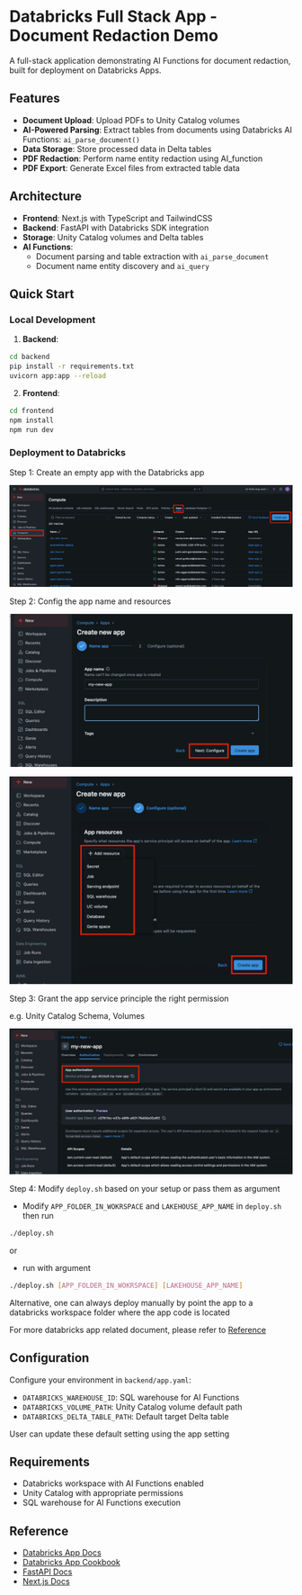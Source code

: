 # Databricks Full Stack App - Document Redaction Demo

A full-stack application demonstrating AI Functions for document redaction, built for deployment on Databricks Apps.

## Features

- **Document Upload**: Upload PDFs to Unity Catalog volumes
- **AI-Powered Parsing**: Extract tables from documents using Databricks AI Functions: `ai_parse_document()`
- **Data Storage**: Store processed data in Delta tables
- **PDF Redaction**: Perform name entity redaction using AI_function
- **PDF Export**: Generate Excel files from extracted table data

## Architecture

- **Frontend**: Next.js with TypeScript and TailwindCSS
- **Backend**: FastAPI with Databricks SDK integration
- **Storage**: Unity Catalog volumes and Delta tables
- **AI Functions**: 
    - Document parsing and table extraction with `ai_parse_document`
    - Document name entity discovery and `ai_query`

## Quick Start

### Local Development

1. **Backend**:
```bash
cd backend
pip install -r requirements.txt
uvicorn app:app --reload
```

2. **Frontend**:
```bash
cd frontend
npm install
npm run dev
```

### Deployment to Databricks

Step 1: Create an empty app with the Databricks app

![create databricks app step1](./images/databricks-app-creation-step1.png)

Step 2: Config the app name and resources

![create databricks app step2](./images/databricks-app-creation-step2.png)


![create databricks app step3](./images/databricks-app-creation-step3.png)

Step 3: Grant the app service principle the right permission

e.g. Unity Catalog Schema, Volumes

![create databricks app step4](./images/databricks-app-creation-step4.png)


Step 4: Modify `deploy.sh` based on your setup or pass them as argument

- Modify `APP_FOLDER_IN_WOKRSPACE` and `LAKEHOUSE_APP_NAME` in `deploy.sh` then run

```bash
./deploy.sh
```
or

- run with argument
```bash
./deploy.sh [APP_FOLDER_IN_WOKRSPACE] [LAKEHOUSE_APP_NAME]
```

Alternative, one can always deploy manually by point the app to a databricks workspace folder where the app code is located

For more databricks app related document, please refer to [Reference](#reference)

## Configuration

Configure your environment in `backend/app.yaml`:
- `DATABRICKS_WAREHOUSE_ID`: SQL warehouse for AI Functions
- `DATABRICKS_VOLUME_PATH`: Unity Catalog volume default path
- `DATABRICKS_DELTA_TABLE_PATH`: Default target Delta table

User can update these default setting using the app setting


## Requirements

- Databricks workspace with AI Functions enabled
- Unity Catalog with appropriate permissions
- SQL warehouse for AI Functions execution

## Reference

- [Databricks App Docs](https://learn.microsoft.com/en-us/azure/databricks/dev-tools/databricks-apps/)
- [Databricks App Cookbook](https://apps-cookbook.dev/)
- [FastAPI Docs](https://fastapi.tiangolo.com/tutorial/)
- [Next.js Docs](https://nextjs.org/docs)